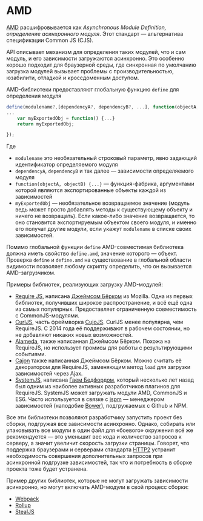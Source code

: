 # AMD

[AMD](https://github.com/amdjs/amdjs-api/wiki/AMD) расшифровывается как *Asynchronous Module Definition, определение асинхронного модуля*. Этот стандарт — альтернатива спецификации Common JS (CJS).

API описывает механизм для определения таких модулей, что и сам модуль, и его зависимости загружаются асинхронно. Это особенно хорошо подходит для браузерной среды, где синхронная по умолчанию загрузка модулей вызывает проблемы с производительностью, юзабилити, отладкой и кроссдоменным доступом.

AMD-библиотеки предоставляют глобальную функцию `define` для определения модуля


```js
define(modulename?,[dependencyA?, dependencyB?, ...], function(objectA, objectB, ...) {
...
    var myExportedObj = function() {...}
    return myExportedObj;

});
```

Где

- `modulename` это необязательный строковый параметр, явно задающий идентификатор определяемого модуля
- `dependencyA`, `dependencyB` и так далее — зависимости определяемого модуля
- `function(objectA, objectB) {...}` — функция-фабрика, аргументами которой являются экспортированные объекты каждой из зависимостей
- `myExportedObj` — необязательное возвращаемое значение (модуль ведь может просто добавлять методы к существующему объекту и ничего не возвращать). Если какое-либо значение возвращается, то оно становится экспортируемым объектом своего модуля, и именно его получат другие модули, если укажут `modulename` в списке своих зависимостей.

Помимо глобальной функции `define` AMD-совместимая библиотека должна иметь свойство `define.amd`, значение которого — объект. Проверка `define` и `define.amd` на существование в глобальной области видимости позволяет любому скрипту определить, что он вызывается AMD-загрузчиком.

Примеры библиотек, реализующих загрузку AMD-модулей:

- [Require JS](http://requirejs.org/docs/whyamd.html), написана [Джеймсом Бёрком](https://github.com/jrburke/) из Mozilla. Одна из первых библиотек, получивших широкое распространение, и всё ещё одна из самых популярных. Предоставляет ограниченную совместимость с CommonJS-модулями.
- [CurlJS](https://github.com/cujojs/curl), часть фреймворка [CujoJS](http://cujojs.com/). CurlJS менее популярна, чем RequireJS. С 2014 года её поддерживают в рабочем состоянии, но не добавляют никаких новых возможностей.
- [Alameda](https://github.com/requirejs/alameda), также написанная Джеймсом Бёрком. Похожа на RequireJS, но использует промисы для работы с результирующими событиями.
- [Cajon](https://github.com/requirejs/cajon) также написанная Джеймсом Бёрком. Можно считать её декоратором для RequireJS, заменяющим метод `load` для загрузки зависимостей через Ajax.
- [SystemJS](https://github.com/systemjs/systemjs), написана [Гаем Бедфордом](https://github.com/guybedford), который несколько лет назад был одним из  наиболее активных разработчиков плагинов для RequireJS. SystemJS может загружать модули AMD, CommonJS и ES6. Часто используется в связке с [jspm](http://jspm.io/) — менеджером зависимостей (наподобие [Bower](Bower.md)), подгружаемых с Github и NPM.

Все эти библиотеки позволяют разработчику запустить проект без сборки, подгружая все зависимости асинхронно. Однако, собирать или упаковывать все модули в один файл для «боевого» окружения всё же рекомендуется — это уменьшит вес кода и количество запросов к серверу, а значит увеличит скорость загрузки страницы. Говорят, что поддержка браузерами и серверами стандарта [HTTP2](https://http2.github.io/) устранит необходимость совершения дополнительных запросов при асинхронной подгрузке зависимостей, так что и потребность в сборке проекта тоже будет устранена.

Пример других библиотек, которые не могут загружать зависимости асинхронно, но могут включать AMD-модули в свой процесс сборки:

- [Webpack](WEBPACK.md)
- [Rollup](http://rollupjs.org/)
- [StealJS](http://stealjs.com/)
